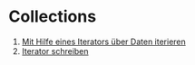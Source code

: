 # Collections

  1. [Mit Hilfe eines Iterators über Daten iterieren](01_iterieren)
  2. [Iterator schreiben](02_iterator_schreiben)
